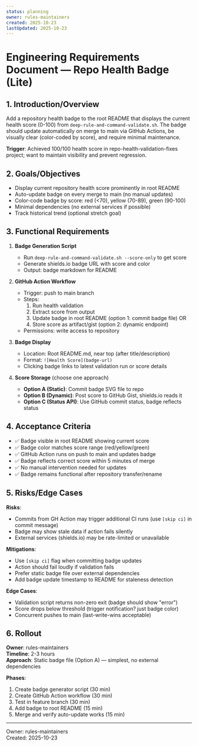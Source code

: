 ```yaml
---
status: planning
owner: rules-maintainers
created: 2025-10-23
lastUpdated: 2025-10-23
---
```


# Engineering Requirements Document — Repo Health Badge (Lite)

## 1. Introduction/Overview

Add a repository health badge to the root README that displays the current health score (0-100) from `deep-rule-and-command-validate.sh`. The badge should update automatically on merge to main via GitHub Actions, be visually clear (color-coded by score), and require minimal maintenance.

**Trigger**: Achieved 100/100 health score in repo-health-validation-fixes project; want to maintain visibility and prevent regression.

## 2. Goals/Objectives

- Display current repository health score prominently in root README
- Auto-update badge on every merge to main (no manual updates)
- Color-code badge by score: red (<70), yellow (70-89), green (90-100)
- Minimal dependencies (no external services if possible)
- Track historical trend (optional stretch goal)

## 3. Functional Requirements

1. **Badge Generation Script**

   - Run `deep-rule-and-command-validate.sh --score-only` to get score
   - Generate shields.io badge URL with score and color
   - Output: badge markdown for README

2. **GitHub Action Workflow**

   - Trigger: push to main branch
   - Steps:
     1. Run health validation
     2. Extract score from output
     3. Update badge in root README (option 1: commit badge file) OR
     4. Store score as artifact/gist (option 2: dynamic endpoint)
   - Permissions: write access to repository

3. **Badge Display**

   - Location: Root README.md, near top (after title/description)
   - Format: `![Health Score](badge-url)`
   - Clicking badge links to latest validation run or score details

4. **Score Storage** (choose one approach)
   - **Option A (Static)**: Commit badge SVG file to repo
   - **Option B (Dynamic)**: Post score to GitHub Gist, shields.io reads it
   - **Option C (Status API)**: Use GitHub commit status, badge reflects status

## 4. Acceptance Criteria

- ✅ Badge visible in root README showing current score
- ✅ Badge color matches score range (red/yellow/green)
- ✅ GitHub Action runs on push to main and updates badge
- ✅ Badge reflects correct score within 5 minutes of merge
- ✅ No manual intervention needed for updates
- ✅ Badge remains functional after repository transfer/rename

## 5. Risks/Edge Cases

**Risks**:

- Commits from GH Action may trigger additional CI runs (use `[skip ci]` in commit message)
- Badge may show stale data if action fails silently
- External services (shields.io) may be rate-limited or unavailable

**Mitigations**:

- Use `[skip ci]` flag when committing badge updates
- Action should fail loudly if validation fails
- Prefer static badge file over external dependencies
- Add badge update timestamp to README for staleness detection

**Edge Cases**:

- Validation script returns non-zero exit (badge should show "error")
- Score drops below threshold (trigger notification? just badge color)
- Concurrent pushes to main (last-write-wins acceptable)

## 6. Rollout

**Owner**: rules-maintainers  
**Timeline**: 2-3 hours  
**Approach**: Static badge file (Option A) — simplest, no external dependencies

**Phases**:

1. Create badge generator script (30 min)
2. Create GitHub Action workflow (30 min)
3. Test in feature branch (30 min)
4. Add badge to root README (15 min)
5. Merge and verify auto-update works (15 min)

---

Owner: rules-maintainers  
Created: 2025-10-23

